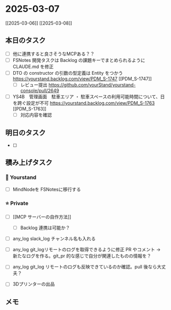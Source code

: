 # 2025-03-07

[[2025-03-06]] [[2025-03-08]]

## 本日のタスク

- [ ] 他に連携すると良さそうなMCPある？？
- [ ] FSNotes 開発タスクは Backlog の課題キーでまとめられるように CLAUDE.md を修正
- [ ] DTO の constructor の引数の型定義は Entity をつかう https://yourstand.backlog.com/view/PDM_S-1747 [[PDM_S-1747]]
	- [ ] レビュー提出 https://github.com/yourStand/yourstand-console/pull/2649
- [ ] YS4B　管理画面　駐車エリア ・ 駐車スペースの利用可能時間について、日を跨ぐ設定が不可 https://yourstand.backlog.com/view/PDM_S-1763  [[PDM_S-1763]]
	- [ ] 対応内容を確認

## 明日のタスク

- [ ] 

## 積み上げタスク

### 🔵 Yourstand

- [ ] MindNodeを FSNotesに移行する

### ⭐️ Private

- [ ] [[MCP サーバーの自作方法]]
	- [ ] Backlog 連携は可能か？

- [ ] any_log slack_log チャンネル名も入れる
- [ ] any_log git_logリモートのログを取得できるように修正 PR やコメント -> 新たなログを作る。git_pr 的な感じで自分が関連したものの情報を？
- [ ] any_log git_log リモートのログも反映できているのか確認。pull 後なら大丈夫？

- [ ] 3Dプリンターの出品

## メモ
